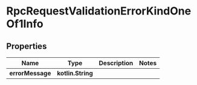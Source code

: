 
# RpcRequestValidationErrorKindOneOf1Info

## Properties
| Name | Type | Description | Notes |
| ------------ | ------------- | ------------- | ------------- |
| **errorMessage** | **kotlin.String** |  |  |




